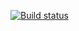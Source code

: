[![Build status](https://ci.appveyor.com/api/projects/status/nawsjg4kwom7i1om?svg=true)](https://ci.appveyor.com/project/00Julie00/patterns-1-allure)
